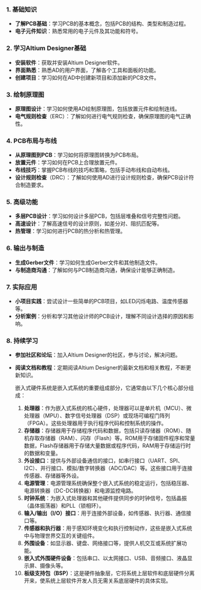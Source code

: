 ### 1. 基础知识
- **了解PCB基础**：学习PCB的基本概念，包括PCB的结构、类型和制造过程。
- **电子元件知识**：熟悉常用的电子元件及其功能和符号。

### 2. 学习Altium Designer基础
- **安装软件**：获取并安装Altium Designer软件。
- **界面熟悉**：熟悉AD的用户界面，了解各个工具和面板的功能。
- **创建项目**：学习如何在AD中创建新项目和添加新的PCB文件。

### 3. 绘制原理图
- **原理图设计**：学习如何使用AD绘制原理图，包括放置元件和绘制连线。
- **电气规则检查**（ERC）：了解如何进行电气规则检查，确保原理图的电气正确性。

### 4. PCB布局与布线
- **从原理图到PCB**：学习如何将原理图转换为PCB布局。
- **放置元件**：学习如何在PCB上合理放置元件。
- **布线技巧**：掌握PCB布线的技巧和策略，包括手动布线和自动布线。
- **设计规则检查**（DRC）：了解如何使用AD进行设计规则检查，确保PCB设计符合制造要求。

### 5. 高级功能
- **多层PCB设计**：学习如何设计多层PCB，包括层堆叠和信号完整性问题。
- **高速设计**：了解高速信号的设计原则，如差分对、阻抗匹配等。
- **热管理**：学习如何进行PCB的热分析和热管理。

### 6. 输出与制造
- **生成Gerber文件**：学习如何生成Gerber文件和其他制造文件。
- **与制造商沟通**：了解如何与PCB制造商沟通，确保设计能够正确制造。

### 7. 实际应用
- **小项目实践**：尝试设计一些简单的PCB项目，如LED闪烁电路、温度传感器等。
- **分析案例**：分析和学习其他设计师的PCB设计，理解不同设计选择的原因和影响。

### 8. 持续学习
- **参加社区和论坛**：加入Altium Designer的社区，参与讨论，解决问题。

- **阅读文档和教程**：定期阅读Altium Designer的最新文档和相关教程，不断更新知识。

  
  
  
  
  
  
  嵌入式硬件系统是嵌入式系统的重要组成部分，它通常由以下几个核心部分组成：
  
  1. **处理器**：作为嵌入式系统的核心硬件，处理器可以是单片机（MCU）、微处理器（MPU）、数字信号处理器（DSP）或现场可编程门阵列（FPGA）。这些处理器用于执行程序代码和控制系统的操作。
  2. **存储器**：存储器用于存储程序代码和数据，包括只读存储器（ROM）、随机存取存储器（RAM）、闪存（Flash）等。ROM用于存储固件程序和常量数据，Flash存储器用于存储大量数据或程序代码，RAM用于存储运行时的数据和变量。
  3. **外设接口**：提供与外部设备通信的接口，如串行接口（UART、SPI、I2C）、并行接口、模拟/数字转换器（ADC/DAC）等。这些接口用于连接传感器、存储器等外设。
  4. **电源管理**：电源管理系统确保整个嵌入式系统的稳定运行，包括稳压器、电源转换器（DC-DC转换器）和电源监控电路。
  5. **时钟系统**：为嵌入式处理器和其他硬件提供同步的时钟信号，包括晶振（晶体振荡器）和PLL（锁相环）。
  6. **输入/输出（I/O）接口**：用于连接外部设备，如传感器、执行器、通信接口等。
  7. **传感器和执行器**：用于感知环境变化和执行控制动作，这些是嵌入式系统中与物理世界交互的关键组件。
  8. **外围设备**：如显示器、键盘、网络接口等，提供人机交互或系统扩展功能。
  9. **嵌入式外围硬件设备**：包括串口、以太网接口、USB、音频接口、液晶显示屏、摄像头等。
  10. **板级支持包（BSP）**：这是硬件抽象层，它将系统上层软件和底层硬件分离开来，使系统上层软件开发人员无需关系底层硬件的具体实现。
  
  
